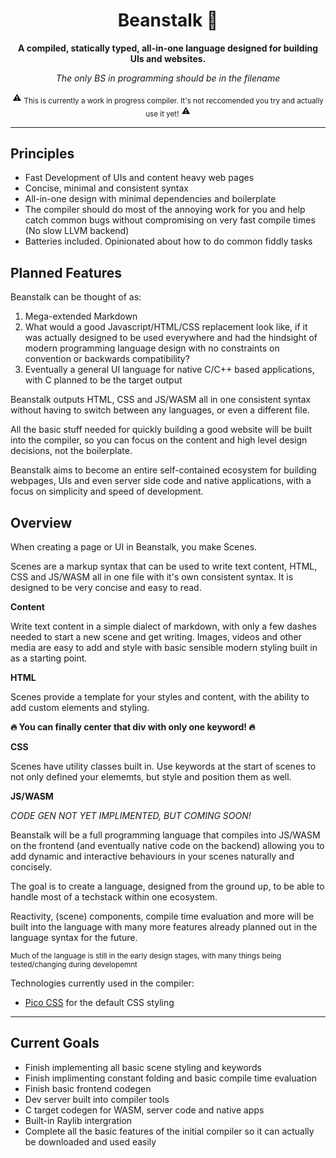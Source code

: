 <div align="center">

  <h1>Beanstalk 🌱</h1>

  <p>
    <strong>A compiled, statically typed, all-in-one language designed for building UIs and websites.</strong>
  </p>

  *The only BS in programming should be in the filename*

  ⚠️  <sub>This is currently a work in progress compiler. It's not reccomended you try and actually use it yet!</sub>  ⚠️

</div>

---

## Principles
  - Fast Development of UIs and  content heavy web pages
  - Concise, minimal and consistent syntax
  - All-in-one design with minimal dependencies and boilerplate
  - The compiler should do most of the annoying work for you and help catch common bugs without compromising on very fast compile times (No slow LLVM backend)
  - Batteries included. Opinionated about how to do common fiddly tasks

## Planned Features
Beanstalk can be thought of as:
1. Mega-extended Markdown 
2. What would a good Javascript/HTML/CSS replacement look like, if it was actually designed to be used everywhere and had the hindsight of modern programming language design with no constraints on convention or backwards compatibility?
3. Eventually a general UI language for native C/C++ based applications, with C planned to be the target output

Beanstalk outputs HTML, CSS and JS/WASM all in one consistent syntax without having to switch between any languages, or even a different file.

All the basic stuff needed for quickly building a good website will be built into the compiler, so you can focus on the content and high level design decisions, not the boilerplate. 

Beanstalk aims to become an entire self-contained ecosystem for building webpages, UIs and even server side code and native applications, with a focus on simplicity and speed of development.

## Overview
When creating a page or UI in Beanstalk, you make Scenes. 

Scenes are a markup syntax that can be used to write text content, HTML, CSS and JS/WASM all in one file with it's own consistent syntax. It is designed to be very concise and easy to read.

**Content**

Write text content in a simple dialect of markdown, with only a few dashes needed to start a new scene and get writing. Images, videos and other media are easy to add and style with basic sensible modern styling built in as a starting point.

**HTML**

Scenes provide a template for your styles and content, with the ability to add custom elements and styling.

**🔥 You can finally center that div with only one keyword! 🔥**

**CSS**

Scenes have utility classes built in. Use keywords at the start of scenes to not only defined your elememts, but style and position them as well.

**JS/WASM**

*CODE GEN NOT YET IMPLIMENTED, BUT COMING SOON!*

Beanstalk will be a full programming language that compiles into JS/WASM on the frontend (and eventually native code on the backend) allowing you to add dynamic and interactive behaviours in your scenes naturally and concisely. 

The goal is to create a language, designed from the ground up, to be able to handle most of a techstack within one ecosystem.

Reactivity, (scene) components, compile time evaluation and more will be built into the language with many more features already planned out in the language syntax for the future.

<sub>Much of the language is still in the early design stages, with many things being tested/changing during developemnt</sub>

Technologies currently used in the compiler:
- [Pico CSS](https://picocss.com/) for the default CSS styling

---

## Current Goals
  - Finish implementing all basic scene styling and keywords
  - Finish implimenting constant folding and basic compile time evaluation
  - Finish basic frontend codegen
  - Dev server built into compiler tools
  - C target codegen for WASM, server code and native apps
  - Built-in Raylib intergration 
  - Complete all the basic features of the initial compiler so it can actually be downloaded and used easily 
